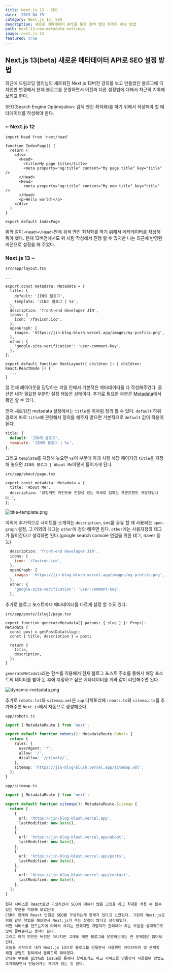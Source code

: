 ```yaml
---
title: Next.js 13 - SEO
date: '2023-04-19'
category: Next.js 13, SEO
description: 새로운 메타데이터 API를 통한 검색 엔진 최적화 하는 방법
path: next-13-new-metadata-settings
image: next.js-13
featured: true
---
```


## Next.js 13(beta) 새로운 메타데이터 API로 SEO 설정 방법

최근에 드림코딩 엘리님의 새로워진 Next.js 13버전 강의를 보고 만들었던 블로그에 디자인만 변경해서 현재 블로그를 운영하면서
이전과 다른 설정법에 대해서 차근히 기록해보려고 한다.

SEO(Search Engine Optimization: 검색 엔진 최적화)를 하기 위해서 작성해야 할 메타데이터를 작성해야 한다.

### ~ Next.js 12

```tsx
import Head from 'next/head'

function IndexPage() {
  return (
    <div>
      <Head>
        <title>My page title</title>
        <meta property="og:title" content="My page title" key="title" />
      </Head>
      <Head>
        <meta property="og:title" content="My new title" key="title" />
      </Head>
      <p>Hello world!</p>
    </div>
  )
}

export default IndexPage
```

위와 같이 `<Head></Head>`안에 검색 엔진 최적화를 하기 위해서 메타데이터를 작성해 줘야 했다.
현재 13버전에서도 위 처럼 작성해서 진행 할 수 있지만 나는 최근에 반영된 버전으로 설정을 해 주었다.

### Next.js 13 ~

`src/app/layout.tsx`

```tsx
...

export const metadata: Metadata = {
  title: {
    default: 'JIN의 블로그',
    template: 'JIN의 블로그 | %s',
  },
  description: 'front-end developer JIN',
  icons: {
    icon: '/favicon.ico',
  },
  openGraph: {
    images: 'https://jin-blog-blush.vercel.app/images/my-profile.png',
  },
  other: {
    'google-site-verification': 'user-comment-key',
  },
};

export default function RootLayout({ children }: { children: React.ReactNode }) {
  ...
}
```

앱 전체 레이아웃을 담당하는 파일 안에서 기본적은 메타데이터를 다 작성해주었다.
옵션은 내가 필요한 부분만 설정 해놓은 상태이다. 추가로 필요한 부분은 [Metadata](https://beta.nextjs.org/docs/api-reference/metadata)에서 확인 할 수 있다.

먼저 새로워진 metadata 설정에서는 `title`을 이처럼 정의 할 수 있다.
`default` 하위 경로에 따로 `title`에 관련해서 정의를 해주지 않으면 기본적으로 `default` 값이 적용이 된다.

```js
title: {
  default: 'JIN의 블로그',
  template: 'JIN의 블로그 | %s',
},
```

그리고 `template`를 지정해 놓으면 `%s`이 부분에 아래 처럼 해당 페이지의 `title`을 지정해 놓으면 `JIN의 블로그 | About Me`이렇게 들어가게 된다.

`src/app/about/page.tsx`

```tsx
export const metadata: Metadata = {
  title: 'About Me',
  description: '긍정적인 마인드와 진정성 있는 자세로 임하는 프론트엔드 개발자입니다.',
};
```

![title-template.png](/images/next-13-new-metadata/title-template.png)

이외에 추가적으로 사이트를 소개하는 `description`, sns를 공유 할 때 사용되는 `open-graph` 설정, 그 이외의 테그는 `other`에 정의 해주면 된다.
`other`에는 사용자정의 태그가 들어간다고 생각하면 된다.(google search console 연결을 위한 테그, naver 등등)

```js
  description: 'front-end developer JIN',
  icons: {
    icon: '/favicon.ico',
  },
  openGraph: {
    images: 'https://jin-blog-blush.vercel.app/images/my-profile.png',
  },
  other: {
    'google-site-verification': 'user-comment-key',
  },
```

추가로 블로그 포스트마다 메타데이터를 다르게 설정 할 수도 있다.

`src/app/posts/[slug]/page.tsx`

```tsx
export function generateMetadata({ params: { slug } }: Props): Metadata {
  const post = getPostData(slug);
  const { title, description } = post;

  return {
    title,
    description,
  };
}
```

`generateMetadata`라는 함수를 이용해서 현재 블로그 포스트 주소를 통해서 해당 포스트의 데이터를 받아 온 후에 지정하고 싶은
메타데이터를 위와 같이 리턴해주면 된다.

![dynamic-metadata.png](/images/next-13-new-metadata/dynamic-metadata.png)

추가로 `robots.txt`와 `sitemap.xml`은 `app` 디렉토리에 `robots.ts`와 `sitemap.ts`를 추가해주면 `Next.js`에서 자동으로 생성해준다.

`app/robots.ts`

```ts
import { MetadataRoute } from 'next';

export default function robots(): MetadataRoute.Robots {
  return {
    rules: {
      userAgent: '*',
      allow: '/',
      disallow: '/private/',
    },
    sitemap: 'https://jin-blog-blush.vercel.app/sitemap.xml',
  };
}
```

`app/sitemap.ts`

```ts
import { MetadataRoute } from 'next';

export default function sitemap(): MetadataRoute.Sitemap {
  return [
    {
      url: 'https://jin-blog-blush.vercel.app',
      lastModified: new Date(),
    },
    {
      url: 'https://jin-blog-blush.vercel.app/about',
      lastModified: new Date(),
    },
    {
      url: 'https://jin-blog-blush.vercel.app/posts',
      lastModified: new Date(),
    },
    {
      url: 'https://jin-blog-blush.vercel.app/contact',
      lastModified: new Date(),
    },
  ];
}
```

`현재 서비스를 React로만 구성하면서 SEO에 대해서 많은 고민을 하고 최대한 적용 해 볼수 있는 부분을 적용해 보았는데`<br />
`CSR의 한계와 React 단일로 SEO를 구성하는게 한계가 있다고 느꼈었다. 그런데 Next.js로 위와 같은 작업을 해보면서 Next.js가 주는 장점이 많다고 생각되었다.`<br />
`어떤 서비스를 만드는지에 따라서 차이는 있겠지만 개발자가 관리해야 하는 부분을 상대적으로 많이 줄여준다고 생각이 든다.`<br />
`그리고 아직 안전한 버전은 아니지만 그래도 개인 블로그를 운영하는데는 큰 문제점은 없어보인다.`<br />
`오늘을 시작으로 내가 Next.js 13으로 블로그를 만들면서 사용했던 라이브러리 및 문제점 해결 방법도 정리해서 올리도록 해야겠다.`<br />
`안되는 부분을 github issue를 통해서 찾아보기도 하고 서비스를 만들면서 사용했던 방법도 추가해보면서 만들어가는 재미가 있는 것 같다.`
